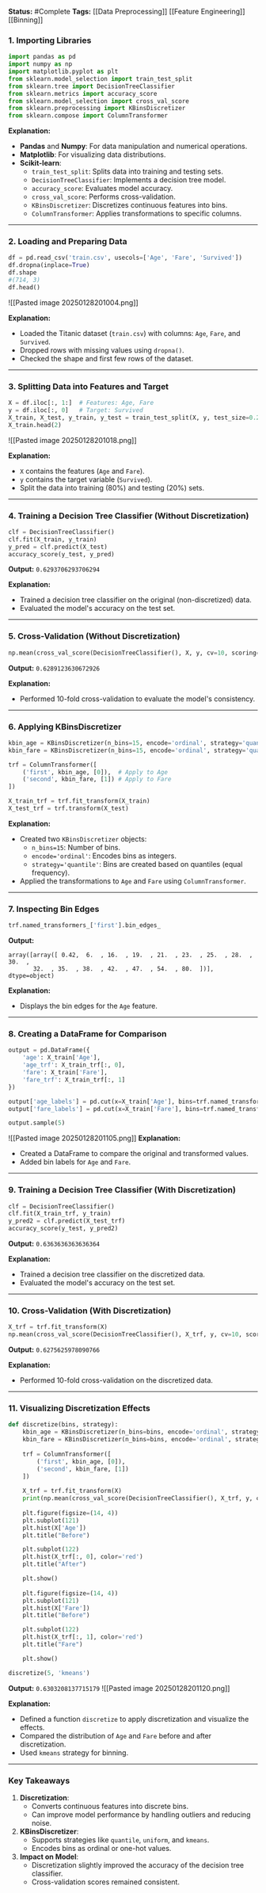 **Status:**  #Complete 
**Tags:**  [[Data Preprocessing]]  [[Feature Engineering]] [[Binning]]
### **1. Importing Libraries**

```python
import pandas as pd
import numpy as np
import matplotlib.pyplot as plt
from sklearn.model_selection import train_test_split
from sklearn.tree import DecisionTreeClassifier
from sklearn.metrics import accuracy_score
from sklearn.model_selection import cross_val_score
from sklearn.preprocessing import KBinsDiscretizer
from sklearn.compose import ColumnTransformer
```

**Explanation:**
- **Pandas** and **Numpy**: For data manipulation and numerical operations.
- **Matplotlib**: For visualizing data distributions.
- **Scikit-learn**:
  - `train_test_split`: Splits data into training and testing sets.
  - `DecisionTreeClassifier`: Implements a decision tree model.
  - `accuracy_score`: Evaluates model accuracy.
  - `cross_val_score`: Performs cross-validation.
  - `KBinsDiscretizer`: Discretizes continuous features into bins.
  - `ColumnTransformer`: Applies transformations to specific columns.

---

### **2. Loading and Preparing Data**

```python
df = pd.read_csv('train.csv', usecols=['Age', 'Fare', 'Survived'])
df.dropna(inplace=True)
df.shape
#(714, 3)
df.head()
```
![[Pasted image 20250128201004.png]]

**Explanation:**
- Loaded the Titanic dataset (`train.csv`) with columns: `Age`, `Fare`, and `Survived`.
- Dropped rows with missing values using `dropna()`.
- Checked the shape and first few rows of the dataset.

---

### **3. Splitting Data into Features and Target**

```python
X = df.iloc[:, 1:]  # Features: Age, Fare
y = df.iloc[:, 0]   # Target: Survived
X_train, X_test, y_train, y_test = train_test_split(X, y, test_size=0.2, random_state=42)
X_train.head(2)
```
![[Pasted image 20250128201018.png]]

**Explanation:**
- `X` contains the features (`Age` and `Fare`).
- `y` contains the target variable (`Survived`).
- Split the data into training (80%) and testing (20%) sets.

---

### **4. Training a Decision Tree Classifier (Without Discretization)**

```python
clf = DecisionTreeClassifier()
clf.fit(X_train, y_train)
y_pred = clf.predict(X_test)
accuracy_score(y_test, y_pred)
```

**Output:** `0.6293706293706294`

**Explanation:**
- Trained a decision tree classifier on the original (non-discretized) data.
- Evaluated the model's accuracy on the test set.

---

### **5. Cross-Validation (Without Discretization)**

```python
np.mean(cross_val_score(DecisionTreeClassifier(), X, y, cv=10, scoring='accuracy'))
```

**Output:** `0.6289123630672926`

**Explanation:**
- Performed 10-fold cross-validation to evaluate the model's consistency.

---

### **6. Applying KBinsDiscretizer**

```python
kbin_age = KBinsDiscretizer(n_bins=15, encode='ordinal', strategy='quantile')
kbin_fare = KBinsDiscretizer(n_bins=15, encode='ordinal', strategy='quantile')

trf = ColumnTransformer([
    ('first', kbin_age, [0]),  # Apply to Age
    ('second', kbin_fare, [1]) # Apply to Fare
])

X_train_trf = trf.fit_transform(X_train)
X_test_trf = trf.transform(X_test)
```

**Explanation:**
- Created two `KBinsDiscretizer` objects:
  - `n_bins=15`: Number of bins.
  - `encode='ordinal'`: Encodes bins as integers.
  - `strategy='quantile'`: Bins are created based on quantiles (equal frequency).
- Applied the transformations to `Age` and `Fare` using `ColumnTransformer`.

---

### **7. Inspecting Bin Edges**

```python
trf.named_transformers_['first'].bin_edges_
```

**Output:**
```
array([array([ 0.42,  6.  , 16.  , 19.  , 21.  , 23.  , 25.  , 28.  , 30.  ,
       32.  , 35.  , 38.  , 42.  , 47.  , 54.  , 80.  ])], dtype=object)
```

**Explanation:**
- Displays the bin edges for the `Age` feature.

---

### **8. Creating a DataFrame for Comparison**

```python
output = pd.DataFrame({
    'age': X_train['Age'],
    'age_trf': X_train_trf[:, 0],
    'fare': X_train['Fare'],
    'fare_trf': X_train_trf[:, 1]
})

output['age_labels'] = pd.cut(x=X_train['Age'], bins=trf.named_transformers_['first'].bin_edges_[0].tolist())
output['fare_labels'] = pd.cut(x=X_train['Fare'], bins=trf.named_transformers_['second'].bin_edges_[0].tolist())

output.sample(5)
```
![[Pasted image 20250128201105.png]]
**Explanation:**
- Created a DataFrame to compare the original and transformed values.
- Added bin labels for `Age` and `Fare`.

---

### **9. Training a Decision Tree Classifier (With Discretization)**

```python
clf = DecisionTreeClassifier()
clf.fit(X_train_trf, y_train)
y_pred2 = clf.predict(X_test_trf)
accuracy_score(y_test, y_pred2)
```

**Output:** `0.6363636363636364`

**Explanation:**
- Trained a decision tree classifier on the discretized data.
- Evaluated the model's accuracy on the test set.

---

### **10. Cross-Validation (With Discretization)**

```python
X_trf = trf.fit_transform(X)
np.mean(cross_val_score(DecisionTreeClassifier(), X_trf, y, cv=10, scoring='accuracy'))
```

**Output:** `0.6275625978090766`

**Explanation:**
- Performed 10-fold cross-validation on the discretized data.

---

### **11. Visualizing Discretization Effects**

```python
def discretize(bins, strategy):
    kbin_age = KBinsDiscretizer(n_bins=bins, encode='ordinal', strategy=strategy)
    kbin_fare = KBinsDiscretizer(n_bins=bins, encode='ordinal', strategy=strategy)
    
    trf = ColumnTransformer([
        ('first', kbin_age, [0]),
        ('second', kbin_fare, [1])
    ])
    
    X_trf = trf.fit_transform(X)
    print(np.mean(cross_val_score(DecisionTreeClassifier(), X_trf, y, cv=10, scoring='accuracy')))
    
    plt.figure(figsize=(14, 4))
    plt.subplot(121)
    plt.hist(X['Age'])
    plt.title("Before")

    plt.subplot(122)
    plt.hist(X_trf[:, 0], color='red')
    plt.title("After")

    plt.show()
    
    plt.figure(figsize=(14, 4))
    plt.subplot(121)
    plt.hist(X['Fare'])
    plt.title("Before")

    plt.subplot(122)
    plt.hist(X_trf[:, 1], color='red')
    plt.title("Fare")

    plt.show()

discretize(5, 'kmeans')
```

**Output:** `0.6303208137715179`
![[Pasted image 20250128201120.png]]

**Explanation:**
- Defined a function `discretize` to apply discretization and visualize the effects.
- Compared the distribution of `Age` and `Fare` before and after discretization.
- Used `kmeans` strategy for binning.

---

### **Key Takeaways**

1. **Discretization**:
   - Converts continuous features into discrete bins.
   - Can improve model performance by handling outliers and reducing noise.
2. **KBinsDiscretizer**:
   - Supports strategies like `quantile`, `uniform`, and `kmeans`.
   - Encodes bins as ordinal or one-hot values.
3. **Impact on Model**:
   - Discretization slightly improved the accuracy of the decision tree classifier.
   - Cross-validation scores remained consistent.


